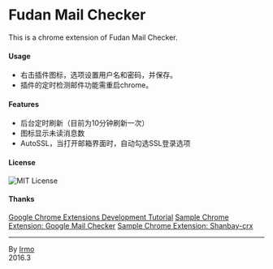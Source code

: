 # Fudan Mail Checker

This is a chrome extension of Fudan Mail Checker.

#### Usage

- 右击插件图标，选项设置用户名和密码，并保存。
- 插件的定时检测邮件功能需重启chrome。

#### Features

- 后台定时刷新（目前为10分钟刷新一次）
- 图标显示未读消息数
- AutoSSL，当打开邮箱界面时，自动勾选SSL登录选项

#### License

![MIT License](LICENSE)

#### Thanks

[Google Chrome Extensions Development Tutorial](https://developer.chrome.com/extensions)
[Sample Chrome Extension: Google Mail Checker](https://developer.chrome.com/extensions/samples#google-mail-checker)
[Sample Chrome Extension: Shanbay-crx](https://github.com/jinntrance/shanbay-crx)

---

By [Irmo](https://github.com/irmowan)
<br>
2016.3
